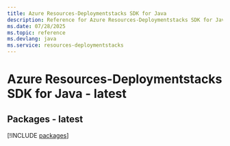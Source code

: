 ```yaml
---
title: Azure Resources-Deploymentstacks SDK for Java
description: Reference for Azure Resources-Deploymentstacks SDK for Java
ms.date: 07/28/2025
ms.topic: reference
ms.devlang: java
ms.service: resources-deploymentstacks
---
```

# Azure Resources-Deploymentstacks SDK for Java - latest
## Packages - latest
[!INCLUDE [packages](resources-deploymentstacks-index.md)]